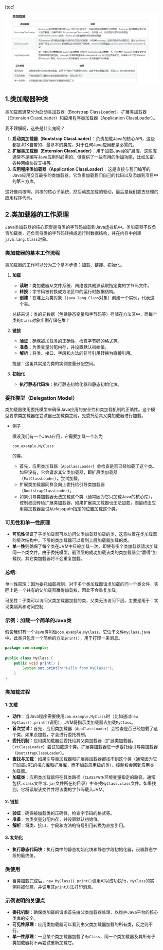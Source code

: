 [toc]



![image-20240507140907562](../Pic/image-20240507140907562.png)

## 1.类加载器种类

类加载器通常分为启动类加载器（Bootstrap ClassLoader）、扩展类加载器（Extension ClassLoader）和应用程序类加载器（Application ClassLoader）。

我不理解啊，这些是什么鬼啊？



1. **启动类加载器（Bootstrap ClassLoader）**：负责加载Java的核心API，这些都是JDK自带的、最基本的类库，对于任何Java应用都是必需的。
2. **扩展类加载器（Extension ClassLoader）**：用于加载Java的扩展库，这些库通常不是编写Java应用时必需的，但提供了一些有用的附加功能，比如加密、各种网络协议支持等。
3. **应用程序类加载器（Application ClassLoader）**：这是直接与我们编写的Java应用交互最多的类加载器。它负责加载我们自己的代码以及添加到项目中的第三方库。



这好像内核啊，内核的核心子系统，然后动态加载的驱动，最后是我们要去处理的应用程序代码。



## 2.类加载器的工作原理

Java类加载器的核心职责是将类的字节码加载到Java虚拟机中。类加载器不仅负责加载类，还负责将类的字节码转换成运行时数据结构，并在内存中创建`java.lang.Class`对象。

### 类加载器的基本工作流程

类加载器的工作可以分为三个基本步骤：加载、链接、初始化。

1. **加载**

   - **读取**：类加载器从文件系统、网络或其他源读取指定类的字节码文件。
   - **转换**：字节码被转换成方法区中的运行时数据结构。
   - **创建**：在堆上为类对象（`java.lang.Class`对象）创建一个实例，代表这个类。

   总结来说：类的元数据（包括静态变量和字节码等）存储在方法区中，而每个类的`Class`对象实例存储在堆上

2. **链接**

   - **验证**：确保被加载类的正确性，检查字节码的格式等。
   - **准备**：为类变量分配内存，并设置默认初始值。
   - **解析**：将类、接口、字段和方法的符号引用转换为直接引用。

   提醒：这里其实是为类的实例变量分配空间。

3. **初始化**

   - **执行静态代码块**：执行静态初始化器和静态初始化块。

### 委托模型（Delegation Model）

类加载器使用委托模型来确保Java应用的安全性和类加载机制的正确性。这个模型要求类加载器在尝试自己加载类之前，先委托给其父类加载器进行加载。

- 例子

  假设我们有一个Java应用，它需要加载一个名为

  ```
  com.example.MyClass
  ```

  的类。

  - 首先，应用类加载器（`AppClassLoader`）会检查是否已经加载了这个类。如果没有，它会请求其父类加载器，即扩展类加载器（`ExtClassLoader`），尝试加载。
  - 扩展类加载器同样会向上委托给引导类加载器（`BootstrapClassLoader`）。
  - 如果引导类加载器无法加载这个类（通常因为它只加载Java的核心库），控制权回传给扩展类加载器，如果扩展类加载器也无法加载，则最终由应用类加载器尝试从classpath指定的位置加载这个类。

### 可见性和单一性原理

- **可见性**保证了子类加载器可以访问父类加载器加载的类，这意味着在类加载器的层次结构中，下层的类加载器可以看到上层加载器加载的类。
- **单一性**则确保了每个类在JVM中只被加载一次，即使有多个类加载器请求加载同一个类文件，由于委托模型，最顶层的成功加载该类的类加载器会“赢得”加载权，其它类加载器将不会重复加载。



### 总结:

单一性原理：因为委托加载机制，对于多个类加载器请求加载的同一个类文件，实际上是一个共有的父加载器赢得加载权，因此不会重复加载。

可见性：子类可以访问父类加载器加载的类，父类无法访问下层。主要是用于：实现类隔离和访问控制



### 示例：加载一个简单的Java类

假设我们有一个Java类叫做`com.example.MyClass`，它位于文件`MyClass.java`中。此类只包含一个简单的方法`print()`，用于打印一条消息。

```java
package com.example;

public class MyClass {
    public void print() {
        System.out.println("Hello from MyClass!");
    }
}
```

### 类加载过程

#### 1. 加载

- **动作**：当Java程序需要使用`com.example.MyClass`时（比如通过`new MyClass().print()`调用），JVM将指示类加载器去加载`MyClass`。
- **首次尝试**：首先，应用类加载器（`AppClassLoader`）会检查是否已经加载了这个类。如果没加载，才会进行委托机制。
- **委托机制**：应用类加载器会委托给其父类加载器（扩展类加载器，`ExtClassLoader`）尝试加载这个类。扩展类加载器进一步委托给引导类加载器（`BootstrapClassLoader`）。
- **查找与加载**：如果引导类加载器和扩展类加载器都找不到这个类（通常因为它们加载JRE的核心库和扩展库，而不加载应用级的类），控制权会回到应用类加载器。
- **加载类**：应用类加载器将在其类路径（`CLASSPATH`环境变量指定的路径，通常包括`.class`文件或`.jar`文件所在的目录）中查找`MyClass.class`文件。如果找到，它将读取该文件并将该类的字节码载入JVM。

#### 2. 链接

- **验证**：确保被加载类的正确性，检查字节码的格式等。
- **准备**：为类变量分配内存，并设置默认初始值。
- **解析**：将类、接口、字段和方法的符号引用转换为直接引用。

#### 3. 初始化

- **执行静态代码块**：执行类中的静态初始化块和静态字段初始化器，设置静态字段的最终值。

### 类使用

- 当类加载完成后，`new MyClass().print()`调用可以成功执行，`MyClass`的实例将被创建，并调用其`print`方法打印消息。

### 示例说明的关键点

- **委托机制**：确保类加载的请求首先由父类加载器处理，以维护Java平台的核心类库的安全。
- **可见性原理**：应用类加载器可以看到由父类加载器加载的所有类，反之则不行。
- **单一性原理**：一旦某个类加载器加载了`MyClass`，同一个类加载器及其所有子类加载器将不再尝试重新加载它。